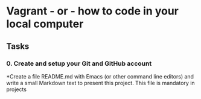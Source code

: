 # Vagrant - or - how to code in your local computer
## Tasks
### 0. Create and setup your Git and GitHub account

*Create a file README.md with Emacs (or other command line editors) and write a small Markdown text to present this project. This file is mandatory in projects
